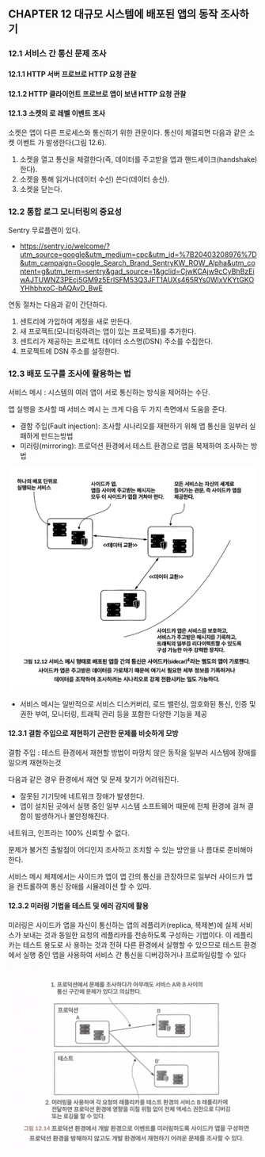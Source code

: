 ## CHAPTER 12 대규모 시스템에 배포된 앱의 동작 조사하기

### 12.1 서비스 간 통신 문제 조사

#### 12.1.1 HTTP 서버 프로브로 HTTP 요청 관찰

#### 12.1.2 HTTP 클라이언트 프로브로 앱이 보낸 HTTP 요청 관찰

#### 12.1.3 소켓의 로 레벨 이벤트 조사

소켓은 앱이 다른 프로세스와 통신하기 위한 관문이다. 통신이 체결되면 다음과 같은 소켓 이벤트 가 발생한다(그림 12.6).

1. ﻿﻿﻿소켓을 열고 통신을 체결한다(즉, 데이터를 주고받을 앱과 핸드셰이크(handshake)한다).
2. ﻿﻿﻿소켓을 통해 읽거나(데이터 수신) 쓴다(데이터 송신).
3. ﻿﻿﻿소켓을 닫는다.

### 12.2 통합 로그 모니터링의 중요성

Sentry 무료플랜이 있다. 

* https://sentry.io/welcome/?utm_source=google&utm_medium=cpc&utm_id=%7B20403208976%7D&utm_campaign=Google_Search_Brand_SentryKW_ROW_Alpha&utm_content=g&utm_term=sentry&gad_source=1&gclid=CjwKCAjw9cCyBhBzEiwAJTUWNZ3PEcj5GM9z5ErlSFM53Q3JFT1AUXs465RYs0WlxVKYtGKOYHhbhxoC-bAQAvD_BwE

연동 절차는 다음과 같이 간단하다.

1. ﻿﻿﻿센트리에 가입하여 계정을 새로 만든다.
2. ﻿﻿﻿새 프로젝트(모니터링하려는 앱이 있는 프로젝트)를 추가한다.
3. ﻿﻿﻿센트리가 제공하는 프로젝트 데이터 소스명(DSN) 주소를 수집한다.
4. ﻿﻿﻿프로젝트에 DSN 주소를 설정한다.

### 12.3 배포 도구를 조사에 활용하는 법

서비스 메시 : 시스템의 여러 앱이 서로 통신하는 방식을 제어하는 수단.

앱 실행을 조사할 때 서비스 메시 는 크게 다음 두 가지 측면에서 도움을 준다.

- ﻿﻿결함 주입(Fault injection): 조사할 시나리오를 재현하기 위해 앱 통신을 일부러 실패하게 만드는방법
- ﻿﻿미러링(mirroring): 프로덕션 환경에서 테스트 환경으로 앱을 복제하여 조사하는 방법

![image-20240525145331920](./images//image-20240525145331920.png)

* 서비스 메시는 일반적으로 서비스 디스커버리, 로드 밸런싱, 암호화된 통신, 인증 및 권한 부여, 모니터링, 트래픽 관리 등을 포함한 다양한 기능을 제공

#### 12.3.1 결함 주입으로 재현하기 곤란한 문제를 비슷하게 모방

결함 주입 : 테스트 환경에서 재현할 방법이 마땅치 않은 동작을 일부러 시스템에 장애를 일으켜 재현하는것 

다음과 같은 경우 환경에서 재연 및 문제 찾기가 어려워진다.

- ﻿﻿잘못된 기기탓에 네트워크 장애가 발생한다.
- ﻿﻿앱이 설치된 곳에서 실행 중인 일부 시스템 소프트웨어 때문에 전체 환경에 걸쳐 결함이 발생하거나 불안정해진다.

네트워크, 인프라는 100% 신뢰할 수 없다.

문제가 불거진 출발점이 어디인지 조사하고 조치할 수 있는 방안을 나 름대로 준비해야 한다.



서비스 메시 체제에서는 사이드카 앱이 앱 간의 통신을 관장하므로 일부러 사이드카 앱을 컨트롤하여 통신 장애를 시뮬레이션 할 수 있따. 



#### 12.3.2 미러링 기법을 테스트 및 에러 감지에 활용

미러링은 사이드카 앱을 자신이 통신하는 앱의 레플리카(replica, 복제본)에 실제 서비스가 보내는 것과 동일한 요청의 레플리카를 전송하도록 구성하는 기법이다. 이 레플리카는 테스트 용도로 사 용하는 것과 전혀 다른 환경에서 실행할 수 있으므로 테스트 환경에서 실행 중인 앱을 사용하여 서비스 간 통신을 디버깅하거나 프로파일링할 수 있다

![image-20240525145646265](./images//image-20240525145646265.png)

